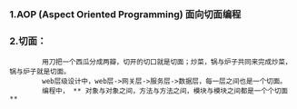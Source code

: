 
### 1.AOP (Aspect Oriented Programming) 面向切面编程

### 2.切面：
            用刀把一个西瓜分成两瓣，切开的切口就是切面；炒菜，锅与炉子共同来完成炒菜，锅与炉子就是切面。
            web层级设计中，web层->网关层->服务层->数据层，每一层之间也是一个切面。
            编程中， ** 对象与对象之间，方法与方法之间，模块与模块之间都是一个个切面 ** 
